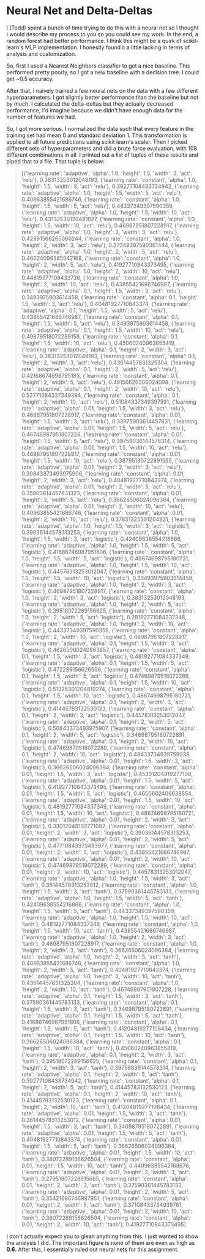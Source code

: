 # Neural Net and Delta-Deltas

I (Todd) spent a bunch of time trying to do this with a neural net so I thought I would describe my process to you so you could see my work. In the end, a random forest had better performance. I think this might be a quirk of scikit-learn's MLP implementation. I honestly found it a little lacking in terms of analysis and customization.

So, first I used a Nearest Neighbors classifier to get a nice baseline. This performed pretty poorly, so I got a new baseline with a decision tree. I could get ~0.5 accuracy.

After that, I naively trained a few neural nets on the data with a few different hyperparameters. I got slightly better performance than the baseline but not by much. I calculated the delta-deltas but they actually decreased performance, I'd imagine because we didn't have enough data for the number of features we had.

So, I got more serious. I normalized the data such that every feature in the training set had mean 0 and standard deviation 1. This transformation is applied to all future predictions using scikit learn's scaler. Then I picked different sets of hyperparameters and did a brute force evaluation, with 108 different combinations in all. I printed out a list of tuples of these results and piped that to a file. That tuple is below:


> [{'learning rate': 'adaptive', 'alpha': 1.0, 'height': 1.5, 'width': 3, 'act': 'relu'}, 0.38313253012048193, {'learning rate': 'constant', 'alpha': 1.0, 'height': 1.5, 'width': 3, 'act': 'relu'}, 0.39277108433734942, {'learning rate': 'adaptive', 'alpha': 1.0, 'height': 1.5, 'width': 5, 'act': 'relu'}, 0.40963855421686746, {'learning rate': 'constant', 'alpha': 1.0, 'height': 1.5, 'width': 5, 'act': 'relu'}, 0.44337349397590359, {'learning rate': 'adaptive', 'alpha': 1.0, 'height': 1.5, 'width': 10, 'act': 'relu'}, 0.43132530120481927, {'learning rate': 'constant', 'alpha': 1.0, 'height': 1.5, 'width': 10, 'act': 'relu'}, 0.46987951807228917, {'learning rate': 'adaptive', 'alpha': 1.0, 'height': 2, 'width': 3, 'act': 'relu'}, 0.42891566265060244, {'learning rate': 'constant', 'alpha': 1.0, 'height': 2, 'width': 3, 'act': 'relu'}, 0.37349397590361444, {'learning rate': 'adaptive', 'alpha': 1.0, 'height': 2, 'width': 5, 'act': 'relu'}, 0.46024096385542168, {'learning rate': 'constant', 'alpha': 1.0, 'height': 2, 'width': 5, 'act': 'relu'}, 0.41927710843373495, {'learning rate': 'adaptive', 'alpha': 1.0, 'height': 2, 'width': 10, 'act': 'relu'}, 0.44819277108433736, {'learning rate': 'constant', 'alpha': 1.0, 'height': 2, 'width': 10, 'act': 'relu'}, 0.43855421686746987, {'learning rate': 'adaptive', 'alpha': 0.1, 'height': 1.5, 'width': 3, 'act': 'relu'}, 0.3493975903614458, {'learning rate': 'constant', 'alpha': 0.1, 'height': 1.5, 'width': 3, 'act': 'relu'}, 0.40481927710843374, {'learning rate': 'adaptive', 'alpha': 0.1, 'height': 1.5, 'width': 5, 'act': 'relu'}, 0.43855421686746987, {'learning rate': 'constant', 'alpha': 0.1, 'height': 1.5, 'width': 5, 'act': 'relu'}, 0.3493975903614458, {'learning rate': 'adaptive', 'alpha': 0.1, 'height': 1.5, 'width': 10, 'act': 'relu'}, 0.49879518072289158, {'learning rate': 'constant', 'alpha': 0.1, 'height': 1.5, 'width': 10, 'act': 'relu'}, 0.45060240963855419, {'learning rate': 'adaptive', 'alpha': 0.1, 'height': 2, 'width': 3, 'act': 'relu'}, 0.38313253012048193, {'learning rate': 'constant', 'alpha': 0.1, 'height': 2, 'width': 3, 'act': 'relu'}, 0.43614457831325304, {'learning rate': 'adaptive', 'alpha': 0.1, 'height': 2, 'width': 5, 'act': 'relu'}, 0.42168674698795183, {'learning rate': 'constant', 'alpha': 0.1, 'height': 2, 'width': 5, 'act': 'relu'}, 0.49156626506024098, {'learning rate': 'adaptive', 'alpha': 0.1, 'height': 2, 'width': 10, 'act': 'relu'}, 0.52771084337349394, {'learning rate': 'constant', 'alpha': 0.1, 'height': 2, 'width': 10, 'act': 'relu'}, 0.51084337349397591, {'learning rate': 'adaptive', 'alpha': 0.01, 'height': 1.5, 'width': 3, 'act': 'relu'}, 0.46987951807228917, {'learning rate': 'constant', 'alpha': 0.01, 'height': 1.5, 'width': 3, 'act': 'relu'}, 0.33975903614457831, {'learning rate': 'adaptive', 'alpha': 0.01, 'height': 1.5, 'width': 5, 'act': 'relu'}, 0.46746987951807228, {'learning rate': 'constant', 'alpha': 0.01, 'height': 1.5, 'width': 5, 'act': 'relu'}, 0.39759036144578314, {'learning rate': 'adaptive', 'alpha': 0.01, 'height': 1.5, 'width': 10, 'act': 'relu'}, 0.46987951807228917, {'learning rate': 'constant', 'alpha': 0.01, 'height': 1.5, 'width': 10, 'act': 'relu'}, 0.38795180722891565, {'learning rate': 'adaptive', 'alpha': 0.01, 'height': 2, 'width': 3, 'act': 'relu'}, 0.30843373493975906, {'learning rate': 'constant', 'alpha': 0.01, 'height': 2, 'width': 3, 'act': 'relu'}, 0.40481927710843374, {'learning rate': 'adaptive', 'alpha': 0.01, 'height': 2, 'width': 5, 'act': 'relu'}, 0.35903614457831323, {'learning rate': 'constant', 'alpha': 0.01, 'height': 2, 'width': 5, 'act': 'relu'}, 0.36626506024096384, {'learning rate': 'adaptive', 'alpha': 0.01, 'height': 2, 'width': 10, 'act': 'relu'}, 0.40963855421686746, {'learning rate': 'constant', 'alpha': 0.01, 'height': 2, 'width': 10, 'act': 'relu'}, 0.37831325301204821, {'learning rate': 'adaptive', 'alpha': 1.0, 'height': 1.5, 'width': 3, 'act': 'logistic'}, 0.39036144578313253, {'learning rate': 'constant', 'alpha': 1.0, 'height': 1.5, 'width': 3, 'act': 'logistic'}, 0.42409638554216866, {'learning rate': 'adaptive', 'alpha': 1.0, 'height': 1.5, 'width': 5, 'act': 'logistic'}, 0.41686746987951806, {'learning rate': 'constant', 'alpha': 1.0, 'height': 1.5, 'width': 5, 'act': 'logistic'}, 0.48674698795180721, {'learning rate': 'adaptive', 'alpha': 1.0, 'height': 1.5, 'width': 10, 'act': 'logistic'}, 0.44578313253012047, {'learning rate': 'constant', 'alpha': 1.0, 'height': 1.5, 'width': 10, 'act': 'logistic'}, 0.33493975903614459, {'learning rate': 'adaptive', 'alpha': 1.0, 'height': 2, 'width': 3, 'act': 'logistic'}, 0.46987951807228917, {'learning rate': 'constant', 'alpha': 1.0, 'height': 2, 'width': 3, 'act': 'logistic'}, 0.38313253012048193, {'learning rate': 'adaptive', 'alpha': 1.0, 'height': 2, 'width': 5, 'act': 'logistic'}, 0.39518072289156625, {'learning rate': 'constant', 'alpha': 1.0, 'height': 2, 'width': 5, 'act': 'logistic'}, 0.28192771084337348, {'learning rate': 'adaptive', 'alpha': 1.0, 'height': 2, 'width': 10, 'act': 'logistic'}, 0.44337349397590359, {'learning rate': 'constant', 'alpha': 1.0, 'height': 2, 'width': 10, 'act': 'logistic'}, 0.46987951807228917, {'learning rate': 'adaptive', 'alpha': 0.1, 'height': 1.5, 'width': 3, 'act': 'logistic'}, 0.46265060240963857, {'learning rate': 'constant', 'alpha': 0.1, 'height': 1.5, 'width': 3, 'act': 'logistic'}, 0.48192771084337349, {'learning rate': 'adaptive', 'alpha': 0.1, 'height': 1.5, 'width': 5, 'act': 'logistic'}, 0.472289156626506, {'learning rate': 'constant', 'alpha': 0.1, 'height': 1.5, 'width': 5, 'act': 'logistic'}, 0.47469879518072289, {'learning rate': 'adaptive', 'alpha': 0.1, 'height': 1.5, 'width': 10, 'act': 'logistic'}, 0.51325301204819274, {'learning rate': 'constant', 'alpha': 0.1, 'height': 1.5, 'width': 10, 'act': 'logistic'}, 0.48674698795180721, {'learning rate': 'adaptive', 'alpha': 0.1, 'height': 2, 'width': 3, 'act': 'logistic'}, 0.41445783132530123, {'learning rate': 'constant', 'alpha': 0.1, 'height': 2, 'width': 3, 'act': 'logistic'}, 0.44578313253012047, {'learning rate': 'adaptive', 'alpha': 0.1, 'height': 2, 'width': 5, 'act': 'logistic'}, 0.50843373493975907, {'learning rate': 'constant', 'alpha': 0.1, 'height': 2, 'width': 5, 'act': 'logistic'}, 0.34698795180722891, {'learning rate': 'adaptive', 'alpha': 0.1, 'height': 2, 'width': 10, 'act': 'logistic'}, 0.47469879518072289, {'learning rate': 'constant', 'alpha': 0.1, 'height': 2, 'width': 10, 'act': 'logistic'}, 0.48433734939759038, {'learning rate': 'adaptive', 'alpha': 0.01, 'height': 1.5, 'width': 3, 'act': 'logistic'}, 0.36626506024096384, {'learning rate': 'constant', 'alpha': 0.01, 'height': 1.5, 'width': 3, 'act': 'logistic'}, 0.45301204819277108, {'learning rate': 'adaptive', 'alpha': 0.01, 'height': 1.5, 'width': 5, 'act': 'logistic'}, 0.41927710843373495, {'learning rate': 'constant', 'alpha': 0.01, 'height': 1.5, 'width': 5, 'act': 'logistic'}, 0.4650602409638554, {'learning rate': 'adaptive', 'alpha': 0.01, 'height': 1.5, 'width': 10, 'act': 'logistic'}, 0.48192771084337349, {'learning rate': 'constant', 'alpha': 0.01, 'height': 1.5, 'width': 10, 'act': 'logistic'}, 0.48674698795180721, {'learning rate': 'adaptive', 'alpha': 0.01, 'height': 2, 'width': 3, 'act': 'logistic'}, 0.33012048192771082, {'learning rate': 'constant', 'alpha': 0.01, 'height': 2, 'width': 3, 'act': 'logistic'}, 0.39036144578313253, {'learning rate': 'adaptive', 'alpha': 0.01, 'height': 2, 'width': 5, 'act': 'logistic'}, 0.47710843373493977, {'learning rate': 'constant', 'alpha': 0.01, 'height': 2, 'width': 5, 'act': 'logistic'}, 0.43855421686746987, {'learning rate': 'adaptive', 'alpha': 0.01, 'height': 2, 'width': 10, 'act': 'logistic'}, 0.47469879518072289, {'learning rate': 'constant', 'alpha': 0.01, 'height': 2, 'width': 10, 'act': 'logistic'}, 0.44578313253012047, {'learning rate': 'adaptive', 'alpha': 1.0, 'height': 1.5, 'width': 3, 'act': 'tanh'}, 0.36144578313253012, {'learning rate': 'constant', 'alpha': 1.0, 'height': 1.5, 'width': 3, 'act': 'tanh'}, 0.37590361445783133, {'learning rate': 'adaptive', 'alpha': 1.0, 'height': 1.5, 'width': 5, 'act': 'tanh'}, 0.42409638554216866, {'learning rate': 'constant', 'alpha': 1.0, 'height': 1.5, 'width': 5, 'act': 'tanh'}, 0.44337349397590359, {'learning rate': 'adaptive', 'alpha': 1.0, 'height': 1.5, 'width': 10, 'act': 'tanh'}, 0.48192771084337349, {'learning rate': 'constant', 'alpha': 1.0, 'height': 1.5, 'width': 10, 'act': 'tanh'}, 0.43855421686746987, {'learning rate': 'adaptive', 'alpha': 1.0, 'height': 2, 'width': 3, 'act': 'tanh'}, 0.46987951807228917, {'learning rate': 'constant', 'alpha': 1.0, 'height': 2, 'width': 3, 'act': 'tanh'}, 0.36626506024096384, {'learning rate': 'adaptive', 'alpha': 1.0, 'height': 2, 'width': 5, 'act': 'tanh'}, 0.40963855421686746, {'learning rate': 'constant', 'alpha': 1.0, 'height': 2, 'width': 5, 'act': 'tanh'}, 0.40481927710843374, {'learning rate': 'adaptive', 'alpha': 1.0, 'height': 2, 'width': 10, 'act': 'tanh'}, 0.43614457831325304, {'learning rate': 'constant', 'alpha': 1.0, 'height': 2, 'width': 10, 'act': 'tanh'}, 0.46746987951807228, {'learning rate': 'adaptive', 'alpha': 0.1, 'height': 1.5, 'width': 3, 'act': 'tanh'}, 0.37590361445783133, {'learning rate': 'constant', 'alpha': 0.1, 'height': 1.5, 'width': 3, 'act': 'tanh'}, 0.34698795180722891, {'learning rate': 'adaptive', 'alpha': 0.1, 'height': 1.5, 'width': 5, 'act': 'tanh'}, 0.41686746987951806, {'learning rate': 'constant', 'alpha': 0.1, 'height': 1.5, 'width': 5, 'act': 'tanh'}, 0.41204819277108434, {'learning rate': 'adaptive', 'alpha': 0.1, 'height': 1.5, 'width': 10, 'act': 'tanh'}, 0.36626506024096384, {'learning rate': 'constant', 'alpha': 0.1, 'height': 1.5, 'width': 10, 'act': 'tanh'}, 0.45060240963855419, {'learning rate': 'adaptive', 'alpha': 0.1, 'height': 2, 'width': 3, 'act': 'tanh'}, 0.39518072289156625, {'learning rate': 'constant', 'alpha': 0.1, 'height': 2, 'width': 3, 'act': 'tanh'}, 0.39759036144578314, {'learning rate': 'adaptive', 'alpha': 0.1, 'height': 2, 'width': 5, 'act': 'tanh'}, 0.39277108433734942, {'learning rate': 'constant', 'alpha': 0.1, 'height': 2, 'width': 5, 'act': 'tanh'}, 0.41445783132530123, {'learning rate': 'adaptive', 'alpha': 0.1, 'height': 2, 'width': 10, 'act': 'tanh'}, 0.41445783132530123, {'learning rate': 'constant', 'alpha': 0.1, 'height': 2, 'width': 10, 'act': 'tanh'}, 0.41204819277108434, {'learning rate': 'adaptive', 'alpha': 0.01, 'height': 1.5, 'width': 3, 'act': 'tanh'}, 0.36144578313253012, {'learning rate': 'constant', 'alpha': 0.01, 'height': 1.5, 'width': 3, 'act': 'tanh'}, 0.34698795180722891, {'learning rate': 'adaptive', 'alpha': 0.01, 'height': 1.5, 'width': 5, 'act': 'tanh'}, 0.40481927710843374, {'learning rate': 'constant', 'alpha': 0.01, 'height': 1.5, 'width': 5, 'act': 'tanh'}, 0.36626506024096384, {'learning rate': 'adaptive', 'alpha': 0.01, 'height': 1.5, 'width': 10, 'act': 'tanh'}, 0.38072289156626504, {'learning rate': 'constant', 'alpha': 0.01, 'height': 1.5, 'width': 10, 'act': 'tanh'}, 0.44096385542168676, {'learning rate': 'adaptive', 'alpha': 0.01, 'height': 2, 'width': 3, 'act': 'tanh'}, 0.27951807228915665, {'learning rate': 'constant', 'alpha': 0.01, 'height': 2, 'width': 3, 'act': 'tanh'}, 0.37590361445783133, {'learning rate': 'adaptive', 'alpha': 0.01, 'height': 2, 'width': 5, 'act': 'tanh'}, 0.35421686746987951, {'learning rate': 'constant', 'alpha': 0.01, 'height': 2, 'width': 5, 'act': 'tanh'}, 0.37108433734939761, {'learning rate': 'adaptive', 'alpha': 0.01, 'height': 2, 'width': 10, 'act': 'tanh'}, 0.38072289156626504, {'learning rate': 'constant', 'alpha': 0.01, 'height': 2, 'width': 10, 'act': 'tanh'}, 0.41927710843373495]

I don't actually expect you to glean anything from this. I just wanted to show the analysis I did. The important figure is none of them are even as high as **0.6**. After this, I essentially ruled out neural nets for this assignment.
